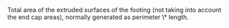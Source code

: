 Total area of the extruded surfaces of the footing (not taking into account the end cap areas), normally generated as perimeter \\* length.
